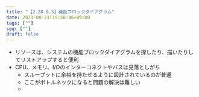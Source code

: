 ```yaml
---
title: "【2.28.9.5】機能ブロックダイアグラム"
date: 2023-08-21T15:50:46+09:00
tags: [""]
seq: [""]
draft: false
---
```


- リソースは、システムの機能ブロックダイアグラムを探したり、描いたりしてリストアップすると便利
- CPU、メモリ、I/Oのインターコネクトやバスは見落としがち
  - スループットに余裕を持たせるように設計されているのが普通
  - ここがボトルネックになると問題の解決は難しい
  - 